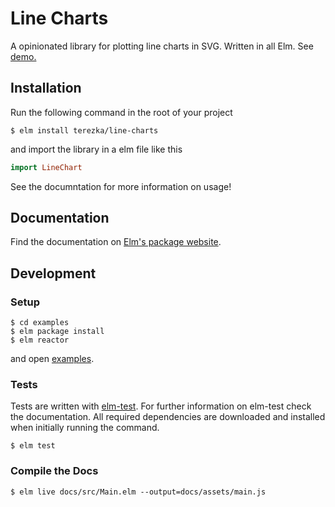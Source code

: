 # Line Charts

A opinionated library for plotting line charts in SVG. Written in all Elm. See [demo.](https://terezka.github.io/line-charts/)

## Installation

Run the following command in the root of your project

```shell
$ elm install terezka/line-charts
```

and import the library in a elm file like this

```elm
import LineChart
```

See the documntation for more information on usage!

## Documentation

Find the documentation on [Elm's package website](http://package.elm-lang.org/packages/terezka/line-charts/latest).

## Development

### Setup

```shell
$ cd examples
$ elm package install
$ elm reactor
```

and open [examples](https://localhost:8000).

### Tests

Tests are written with [elm-test](https://github.com/elm-community/elm-test).
For further information on elm-test check the documentation.
All required dependencies are downloaded and installed when initially running the command.

```shell
$ elm test
```

### Compile the Docs

```shell
$ elm live docs/src/Main.elm --output=docs/assets/main.js
```

